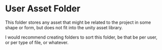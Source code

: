 # User Asset Folder

This folder stores any asset that might be related to the project in some shape or form, but does not fit into the unity asset library.

I would recommend creating folders to sort this folder, be that be per user, or per type of file, or whatever.
